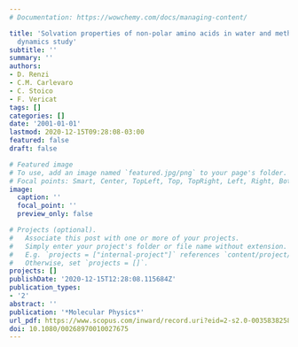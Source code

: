 ```yaml
---
# Documentation: https://wowchemy.com/docs/managing-content/

title: 'Solvation properties of non-polar amino acids in water and methanol: A molecular
  dynamics study'
subtitle: ''
summary: ''
authors:
- D. Renzi
- C.M. Carlevaro
- C. Stoico
- F. Vericat
tags: []
categories: []
date: '2001-01-01'
lastmod: 2020-12-15T09:28:08-03:00
featured: false
draft: false

# Featured image
# To use, add an image named `featured.jpg/png` to your page's folder.
# Focal points: Smart, Center, TopLeft, Top, TopRight, Left, Right, BottomLeft, Bottom, BottomRight.
image:
  caption: ''
  focal_point: ''
  preview_only: false

# Projects (optional).
#   Associate this post with one or more of your projects.
#   Simply enter your project's folder or file name without extension.
#   E.g. `projects = ["internal-project"]` references `content/project/deep-learning/index.md`.
#   Otherwise, set `projects = []`.
projects: []
publishDate: '2020-12-15T12:28:08.115684Z'
publication_types:
- '2'
abstract: ''
publication: '*Molecular Physics*'
url_pdf: https://www.scopus.com/inward/record.uri?eid=2-s2.0-0035838258&doi=10.1080%2f00268970010027675&partnerID=40&md5=abd9e5b86a288b95ed6284ccf48aaed2
doi: 10.1080/00268970010027675
---
```

